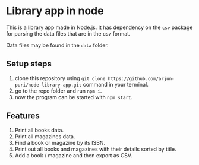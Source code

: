 # Library app in node

This is a library app made in Node.js. It has dependency on the `csv` package for parsing the data files that are in the csv format.

Data files may be found in the `data` folder.

## Setup steps
1. clone this repository using `git clone https://github.com/arjun-puri/node-library-app.git` command in your terminal.
2. go to the repo folder and run `npm i`.
3. now the program can be started with `npm start`.

## Features

1. Print all books data.
2. Print all magazines data.
3. Find a book or magazine by its ISBN.
4. Print out all books and magazines with their details sorted by title.
5. Add a book / magazine and then export as CSV.
